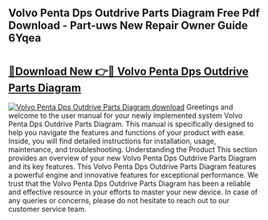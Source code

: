 ## Volvo Penta Dps Outdrive Parts Diagram Free Pdf Download - Part-uws New Repair Owner Guide 6Yqea

# <h2><a href="http://dfkyqh.blite.top/?on=Volvo+Penta+Dps+Outdrive+Parts+Diagram">🔗Download New 👉🔴 Volvo Penta Dps Outdrive Parts Diagram</a></h2>

[![Volvo Penta Dps Outdrive Parts Diagram download](https://i.imgur.com/lujVjoI.png)](http://dfkyqh.blite.top/?on=Volvo+Penta+Dps+Outdrive+Parts+Diagram)
Greetings and welcome to the user manual for your newly implemented system Volvo Penta Dps Outdrive Parts Diagram. This manual is specifically designed to help you navigate the features and functions of your product with ease. Inside, you will find detailed instructions for installation, usage, maintenance, and troubleshooting. Understanding the Product This section provides an overview of your new Volvo Penta Dps Outdrive Parts Diagram and its key features. This Volvo Penta Dps Outdrive Parts Diagram features a powerful engine and innovative features for exceptional performance. We trust that the Volvo Penta Dps Outdrive Parts Diagram has been a reliable and effective resource in your efforts to master your new device. In case of any queries or concerns, please do not hesitate to reach out to our customer service team.
